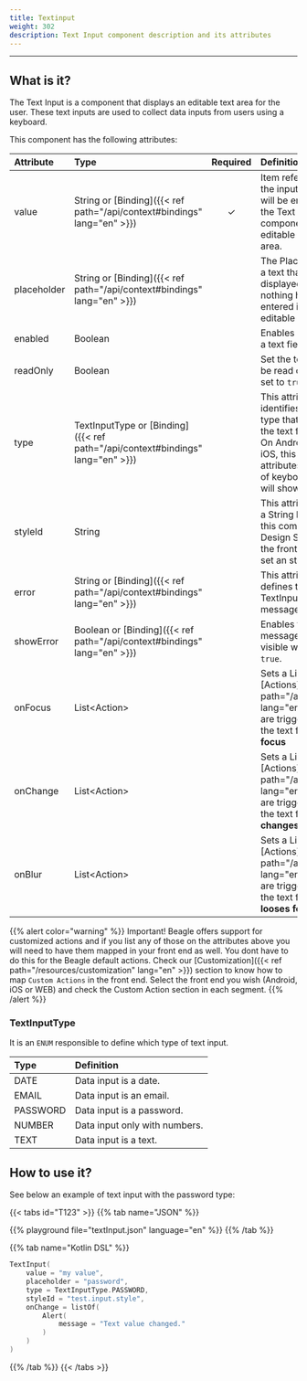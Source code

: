 ```yaml
---
title: Textinput
weight: 302
description: Text Input component description and its attributes
---
```


---

## What is it? 

The Text Input is a component that displays an editable text area for the user. These text inputs are used to collect data inputs from users using a keyboard. 

This component has the following attributes:

|Attribute|Type|Required|Definition|
|:-----|:-----|:-----:|:-----|
|value|String or [Binding]({{< ref path="/api/context#bindings" lang="en" >}})|&#x2713;|Item referring to the input value that will be entered in the Text Input component editable text field area.|
|placeholder|String or [Binding]({{< ref path="/api/context#bindings" lang="en" >}})||The Placeholder is a text that is displayed when nothing has been entered in the editable text field.|
|enabled|Boolean||Enables or disables a text field|
|readOnly|Boolean||Set the text field to be read only when set to `true`.|
|type|TextInputType or [Binding]({{< ref path="/api/context#bindings" lang="en" >}})||This attribute identifies the text type that it will feed the text field area. On Android and iOS, this field also attributes the type of keyboard that will shown.|
|styleId|String||This attribute sets a String key to map this component in a Design System on the front end and set an style to it.|
|error|String or [Binding]({{< ref path="/api/context#bindings" lang="en" >}})||This attribute defines the TextInput error message.|
|showError|Boolean or [Binding]({{< ref path="/api/context#bindings" lang="en" >}})||Enables the error message to be visible when set to `true`.|
|onFocus|List&lt;Action&gt;||Sets a List of [Actions]({{< ref path="/api/actions" lang="en" >}}) that are triggered when the text field **gains focus**|
|onChange|List&lt;Action&gt;||Sets a List of [Actions]({{< ref path="/api/actions" lang="en" >}}) that are triggered when the text field **value changes**|
|onBlur|List&lt;Action&gt;||Sets a List of [Actions]({{< ref path="/api/actions" lang="en" >}}) that are triggered when the text field **looses focus**| 

{{% alert color="warning" %}}
Important! Beagle offers support for customized actions and if you list any of those on the attributes above you will need to have them mapped in your front end as well. You dont have to do this for the Beagle default actions. Check our [Customization]({{< ref path="/resources/customization" lang="en" >}}) section to know how to map `Custom Actions` in the front end. Select the front end you wish (Android, iOS or WEB) and check the Custom Action section in each segment.
{{% /alert %}}

### TextInputType

It is an `ENUM` responsible to define which type of text input. 

| Type | Definition |
| :--- | :--- |
| DATE | Data input is a date.  |
| EMAIL | Data input is an email.  |
| PASSWORD | Data input is a password.  |
| NUMBER | Data input only with numbers. |
| TEXT | Data input is a text. |

## How to use it? 

See below an example of text input with the password type: 

{{< tabs id="T123" >}}
{{% tab name="JSON" %}}
<!-- json-playground:textInput.json
{
 "_beagleComponent_": "beagle:textInput",
 "value": "my value",
 "placeholder": "user@test.com.br",
 "type": "email",
 "onChange": [
    {
      "_beagleAction_": "beagle:alert",
      "message": "Changing input"
      }
  ]
}
-->
{{% playground file="textInput.json" language="en" %}}
{{% /tab %}}

{{% tab name="Kotlin DSL" %}}
```kotlin
TextInput(
    value = "my value", 
    placeholder = "password", 
    type = TextInputType.PASSWORD, 
    styleId = "test.input.style",
    onChange = listOf(
        Alert(
            message = "Text value changed."
        )
    )
)
```
{{% /tab %}}
{{< /tabs >}}
